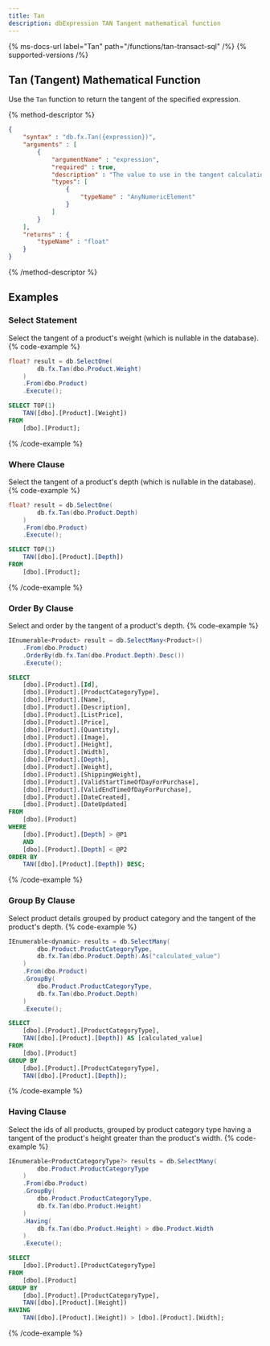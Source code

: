 ```yaml
---
title: Tan
description: dbExpression TAN Tangent mathematical function
---
```


{% ms-docs-url label="Tan" path="/functions/tan-transact-sql" /%}
{% supported-versions /%}

## Tan (Tangent) Mathematical Function

Use the `Tan` function to return the tangent of the specified expression.

{% method-descriptor %}
```json
{
    "syntax" : "db.fx.Tan({expression})",
    "arguments" : [
        {
            "argumentName" : "expression",
            "required" : true, 
			"description" : "The value to use in the tangent calculation.",
            "types": [
                { 
                    "typeName" : "AnyNumericElement"
                }
            ]
        }
    ],
	"returns" : {
		"typeName" : "float"
	}
}
```
{% /method-descriptor %}

## Examples
### Select Statement
Select the tangent of a product's weight (which is nullable in the database).
{% code-example %}
```csharp
float? result = db.SelectOne(
        db.fx.Tan(dbo.Product.Weight)
    )
    .From(dbo.Product)
    .Execute();
```
```sql
SELECT TOP(1)
	TAN([dbo].[Product].[Weight])
FROM
	[dbo].[Product];
```
{% /code-example %}

### Where Clause
Select the tangent of a product's depth (which is nullable in the database).
{% code-example %}
```csharp
float? result = db.SelectOne(
        db.fx.Tan(dbo.Product.Depth)
    )
    .From(dbo.Product)
    .Execute();
```
```sql
SELECT TOP(1)
	TAN([dbo].[Product].[Depth])
FROM
	[dbo].[Product];
```
{% /code-example %}

### Order By Clause
Select and order by the tangent of a product's depth.
{% code-example %}
```csharp
IEnumerable<Product> result = db.SelectMany<Product>()
    .From(dbo.Product)
    .OrderBy(db.fx.Tan(dbo.Product.Depth).Desc())
    .Execute();
```
```sql
SELECT
	[dbo].[Product].[Id],
	[dbo].[Product].[ProductCategoryType],
	[dbo].[Product].[Name],
	[dbo].[Product].[Description],
	[dbo].[Product].[ListPrice],
	[dbo].[Product].[Price],
	[dbo].[Product].[Quantity],
	[dbo].[Product].[Image],
	[dbo].[Product].[Height],
	[dbo].[Product].[Width],
	[dbo].[Product].[Depth],
	[dbo].[Product].[Weight],
	[dbo].[Product].[ShippingWeight],
	[dbo].[Product].[ValidStartTimeOfDayForPurchase],
	[dbo].[Product].[ValidEndTimeOfDayForPurchase],
	[dbo].[Product].[DateCreated],
	[dbo].[Product].[DateUpdated]
FROM
	[dbo].[Product]
WHERE
	[dbo].[Product].[Depth] > @P1
	AND
	[dbo].[Product].[Depth] < @P2
ORDER BY
	TAN([dbo].[Product].[Depth]) DESC;
```
{% /code-example %}

### Group By Clause
Select product details grouped by product
category and the tangent of the product's depth.
{% code-example %}
```csharp
IEnumerable<dynamic> results = db.SelectMany(
        dbo.Product.ProductCategoryType,
        db.fx.Tan(dbo.Product.Depth).As("calculated_value")
    )
    .From(dbo.Product)
    .GroupBy(
        dbo.Product.ProductCategoryType,
        db.fx.Tan(dbo.Product.Depth)
    )
    .Execute();
```
```sql
SELECT
	[dbo].[Product].[ProductCategoryType],
	TAN([dbo].[Product].[Depth]) AS [calculated_value]
FROM
	[dbo].[Product]
GROUP BY
	[dbo].[Product].[ProductCategoryType],
	TAN([dbo].[Product].[Depth]);
```
{% /code-example %}

### Having Clause
Select the ids of all products, grouped by product
category type having a tangent of the product's height 
greater than the product's width.
{% code-example %}
```csharp
IEnumerable<ProductCategoryType?> results = db.SelectMany(
        dbo.Product.ProductCategoryType
    )
    .From(dbo.Product)
    .GroupBy(
        dbo.Product.ProductCategoryType,
        db.fx.Tan(dbo.Product.Height)
    )
    .Having(
        db.fx.Tan(dbo.Product.Height) > dbo.Product.Width
    )
    .Execute();
```
```sql
SELECT
	[dbo].[Product].[ProductCategoryType]
FROM
	[dbo].[Product]
GROUP BY
	[dbo].[Product].[ProductCategoryType],
	TAN([dbo].[Product].[Height])
HAVING
	TAN([dbo].[Product].[Height]) > [dbo].[Product].[Width];
```
{% /code-example %}
